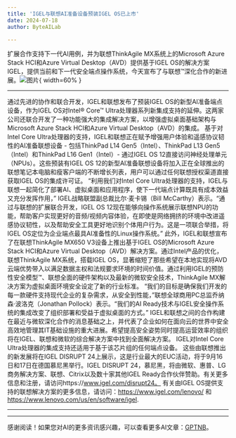 ```yaml
---
title: 'IGEL与联想AI准备设备预装IGEL OS已上市'
date: 2024-07-18
author: ByteAILab

---
```


扩展合作支持下一代AI用例，并为联想ThinkAgile MX系统上的Microsoft Azure Stack HCI和Azure Virtual Desktop（AVD）提供基于IGEL OS的解决方案
IGEL，提供当前和下一代安全端点操作系统，今天宣布了与联想™深化合作的新进展。![图片](https://ai-techpark.com/wp-content/uploads/2024/07/IGEL-and-960x540.jpg){ width=60% }

---
通过先进的协作和联合开发，IGEL和联想发布了预装IGEL OS的新型AI准备端点设备，作为IGEL OS对Intel® Core™ Ultra处理器系列新集成支持的延伸。这两家公司还联合开发了一种功能强大的集成解决方案，以增强虚拟桌面基础架构与Microsoft Azure Stack HCI和Azure Virtual Desktop（AVD）的集成。
基于对Intel Core Ultra处理器的支持，IGEL和联想正在赋予增强用户体验和遥感协议韧性的AI准备联想设备 - 包括ThinkPad L14 Gen5（Intel）、ThinkPad L13 Gen5（Intel）和ThinkPad L16 Gen1（Intel）- 通过IGEL OS 12直接访问神经处理单元（NPUs）。这些预装有IGEL OS 12的新型AI准备联想设备将加入正在全球推出的联想笔记本电脑和瘦客户端的不断增长列表，用户可以通过任何联想授权渠道直接获取IGEL OS的集成许可证。
“利用我们对Intel Core Ultra处理器的支持，IGEL与联想一起简化了部署AI、虚拟桌面和应用程序，使下一代端点计算既具有成本效益又充分发挥作用，” IGEL战略联盟副总裁比尔·麦卡锡（Bill McCarthy）表示。“通过与联想的扩展联合开发，IGEL OS 12现在能够向操作系统展示联想NPU的功能，帮助客户实现更好的音频/视频内容体验，在即使是网络拥挤的环境中改进遥感协议韧性，以及帮助安全工具更好地识别个体用户行为。这是一项联合举措，将IGEL OS定位为企业端点最具AI准备性的Linux操作系统。”
此外，IGEL和联想宣布了在联想ThinkAgile MX650 V3设备上推出基于IGEL OS的Microsoft Azure Stack HCI和Azure Virtual Desktop（AVD）解决方案。通过Intel产品的优化，联想ThinkAgile MX系统，搭载IGEL OS，显著缩短了那些希望在本地实现将AVD云端优势带入以满足数据主权和法规要求环境的时间价值。通过利用IGEL的预防性安全模型™、联想全面的硬件架构以及最新的微软安全技术，ThinkAgile MX解决方案为虚拟桌面环境安全设定了新的行业标准。
“我们的目标是确保我们开发的每一款硬件支持现代企业的复杂需求，从安全到性能，”联想全球商用PC总监乔纳森·波洛克（Jonathan Pollock）表示。“我们的AI Ready技术与IGEL安全操作系统的集成改变了组织部署和受益于虚拟桌面的方式。”
IGEL和联想之间的合作构建在最近与微软深化合作的消息基础之上，并代表了企业如何在面向云的世界中安全高效地管理其IT基础设施的重大进展。希望提高安全姿势同时提高运营效率的组织将在IGEL、联想和微软的综合解决方案中找到全面解决方案。
IGEL对Intel Core Ultra处理器的集成支持还适用于基于该芯片组的任何端点设备。
这些由联想推出的新发展将在IGEL DISRUPT 24上展示，这是行业最大的EUC活动，将于9月16日和17日在德国慕尼黑举行。IGEL DISRUPT 24，慕尼黑，将由微软、惠普、LG商务解决方案、联想、Citrix以及数十家其他IGEL Ready合作伙伴赞助。有关更多信息和注册，请访问https://www.igel.com/disrupt24。
有关由IGEL OS提供支持的联想解决方案的更多信息，请访问：https://www.igel.com/lenovo/ 和 https://www.lenovo.com/us/en/software/igel. 

---
---
感谢阅读！如果您对AI的更多资讯感兴趣，可以查看更多AI文章：[GPTNB](https://gptnb.com)。
